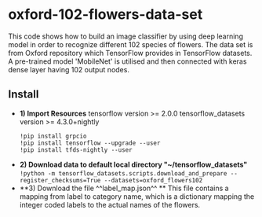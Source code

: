# oxford-102-flowers-data-set
This code shows how to build an image classifier by using deep learning model in order to recognize different 102 species of flowers. The data set is from Oxford repository which TensorFlow provides in TensorFlow datasets. A pre-trained model 'MobileNet' is utilised and then connected with keras dense layer having 102 output nodes.

## Install
- **1) Import Resources**
  tensorflow version >= 2.0.0
  tensorflow_datasets version >= 4.3.0+nightly
  ```
  !pip install grpcio
  !pip install tensorflow --upgrade --user
  !pip install tfds-nightly --user
  ```
- **2) Download data to default local directory "~/tensorflow_datasets"**
  `!python -m tensorflow_datasets.scripts.download_and_prepare --register_checksums=True --datasets=oxford_flowers102`
- **3) Download the file ^^label_map.json^^ **
  This file contains a mapping from label to category name, which is a dictionary mapping the integer coded labels to the actual names of the flowers.


